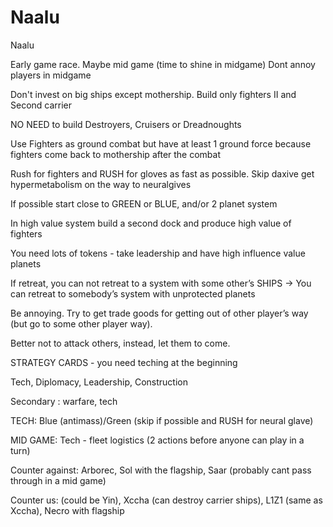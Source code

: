 # Naalu

Naalu

Early game race. Maybe mid game (time to shine in midgame)
Dont annoy players in midgame

Don't invest on big ships except mothership. Build only fighters II 
and Second carrier 

NO NEED to build Destroyers, Cruisers or Dreadnoughts

Use Fighters as ground combat but have at least 1 ground force because fighters come back to mothership after the combat

Rush for fighters and RUSH for gloves as fast as possible. Skip daxive get hypermetabolism on the way to neuralgives

If possible start close to GREEN or BLUE, and/or 2 planet system

In high value system build a second dock and produce high value of fighters

You need lots of tokens - take leadership and have high influence value planets

If retreat, you can not retreat to a system with some other’s SHIPS -> You can retreat to somebody’s system with unprotected planets

Be annoying. Try to get trade goods for getting out of other player’s way (but go to some other player way).

Better not to attack others, instead, let them to come.

STRATEGY CARDS - you need teching at the beginning

Tech, Diplomacy, Leadership, Construction
 
Secondary : warfare, tech

TECH: Blue (antimass)/Green (skip if possible and RUSH for neural glave)

MID GAME: Tech - fleet logistics (2 actions before anyone can play in a turn)

Counter against: Arborec, Sol with the flagship, Saar (probably cant pass through in a mid game)

Counter us: (could be Yin), Xccha (can destroy carrier ships), L1Z1 (same as Xccha), Necro with flagship
